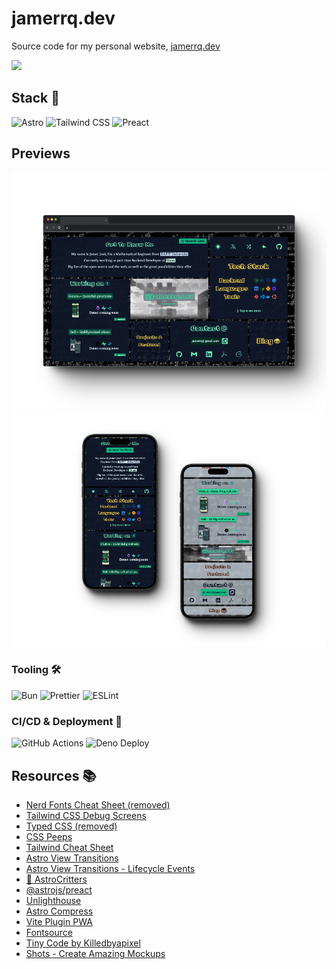 # jamerrq.dev

Source code for my personal website, [jamerrq.dev](https://jamerrq.dev)

![](https://img.shields.io/badge/Made%20with-Astro%20💙-orange?style=for-the-badge&logo=astro&logoColor=orange)

## Stack 🥞

![Astro](https://img.shields.io/badge/-Astro-000000?style=flat-square&logo=astro&logoColor=orange)
![Tailwind
CSS](https://img.shields.io/badge/-Tailwind%20CSS-lightblue?style=flat-square&logo=tailwind-css&logoColor=blue)
![Preact](https://img.shields.io/badge/-Preact-673AB8?style=flat-square&logo=preact&logoColor=white)

## Previews

![Desktop](./lib/snaps/preview.png)
![Mobile](./lib/snaps/preview-mobile.png)

### Tooling 🛠️

![Bun](https://img.shields.io/badge/-Bun-orange?style=flat-square&logo=bun&logoColor=white)
![Prettier](https://img.shields.io/badge/-Prettier-F7B93E?style=flat-square&logo=prettier&logoColor=black)
![ESLint](https://img.shields.io/badge/-ESLint-4B32C3?style=flat-square&logo=eslint&logoColor=white)

### CI/CD & Deployment 🚀

![GitHub Actions](https://img.shields.io/badge/-GitHub%20Actions-black?style=flat-square&logo=github-actions&logoColor=white)
![Deno Deploy](https://img.shields.io/badge/-Deno%20Deploy-000000?style=flat-square&logo=deno&logoColor=white)

## Resources 📚

- [Nerd Fonts Cheat Sheet (removed)](https://www.nerdfonts.com/cheat-sheet)
- [Tailwind CSS Debug Screens](https://github.com/jorenvanhee/tailwindcss-debug-screens)
- [Typed CSS (removed)](https://typedcss.com/)
- [CSS Peeps](https://css-peeps.com/)
- [Tailwind Cheat Sheet](https://tailwindcomponents.com/cheatsheet/)
- [Astro View Transitions](https://docs.astro.build/en/guides/view-transitions/)
- [Astro View Transitions - Lifecycle Events](https://docs.astro.build/en/guides/view-transitions/#lifecycle-events)
- [🦔 AstroCritters](https://github.com/astro-community/AstroCritters)
- [@astrojs/preact](https://docs.astro.build/en/guides/integrations-guide/preact/)
- [Unlighthouse](https://unlighthouse.dev/)
- [Astro Compress](https://github.com/Playform/AstroCompress#readme)
- [Vite Plugin PWA](https://vite-pwa-org.netlify.app/)
- [Fontsource](https://fontsource.org/)
- [Tiny Code by Killedbyapixel](https://github.com/KilledByAPixel/TinyCode)
- [Shots - Create Amazing Mockups](https://shots.so/)
